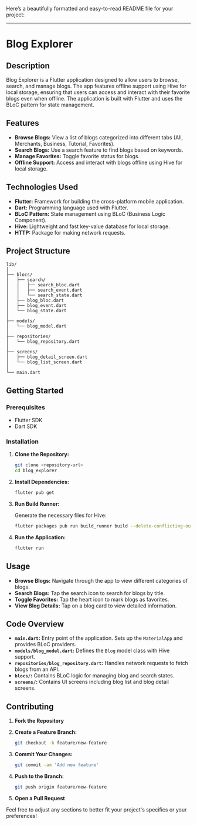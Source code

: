 Here’s a beautifully formatted and easy-to-read README file for your project:

---

# Blog Explorer

## Description

Blog Explorer is a Flutter application designed to allow users to browse, search, and manage blogs. The app features offline support using Hive for local storage, ensuring that users can access and interact with their favorite blogs even when offline. The application is built with Flutter and uses the BLoC pattern for state management.

## Features

- **Browse Blogs:** View a list of blogs categorized into different tabs (All, Merchants, Business, Tutorial, Favorites).
- **Search Blogs:** Use a search feature to find blogs based on keywords.
- **Manage Favorites:** Toggle favorite status for blogs.
- **Offline Support:** Access and interact with blogs offline using Hive for local storage.

## Technologies Used

- **Flutter:** Framework for building the cross-platform mobile application.
- **Dart:** Programming language used with Flutter.
- **BLoC Pattern:** State management using BLoC (Business Logic Component).
- **Hive:** Lightweight and fast key-value database for local storage.
- **HTTP:** Package for making network requests.

## Project Structure

```
lib/
│
├── blocs/
│   ├── search/
│   │   ├── search_bloc.dart
│   │   ├── search_event.dart
│   │   └── search_state.dart
│   ├── blog_bloc.dart
│   ├── blog_event.dart
│   └── blog_state.dart
│
├── models/
│   └── blog_model.dart
│
├── repositories/
│   └── blog_repository.dart
│
├── screens/
│   ├── blog_detail_screen.dart
│   └── blog_list_screen.dart
│
└── main.dart
```

## Getting Started

### Prerequisites

- Flutter SDK
- Dart SDK

### Installation

1. **Clone the Repository:**

   ```bash
   git clone <repository-url>
   cd blog_explorer
   ```

2. **Install Dependencies:**

   ```bash
   flutter pub get
   ```

3. **Run Build Runner:**

   Generate the necessary files for Hive:

   ```bash
   flutter packages pub run build_runner build --delete-conflicting-outputs
   ```

4. **Run the Application:**

   ```bash
   flutter run
   ```

## Usage

- **Browse Blogs:** Navigate through the app to view different categories of blogs.
- **Search Blogs:** Tap the search icon to search for blogs by title.
- **Toggle Favorites:** Tap the heart icon to mark blogs as favorites.
- **View Blog Details:** Tap on a blog card to view detailed information.

## Code Overview

- **`main.dart`:** Entry point of the application. Sets up the `MaterialApp` and provides BLoC providers.
- **`models/blog_model.dart`:** Defines the `Blog` model class with Hive support.
- **`repositories/blog_repository.dart`:** Handles network requests to fetch blogs from an API.
- **`blocs/`:** Contains BLoC logic for managing blog and search states.
- **`screens/`:** Contains UI screens including blog list and blog detail screens.

## Contributing

1. **Fork the Repository**
2. **Create a Feature Branch:**

   ```bash
   git checkout -b feature/new-feature
   ```

3. **Commit Your Changes:**

   ```bash
   git commit -am 'Add new feature'
   ```

4. **Push to the Branch:**

   ```bash
   git push origin feature/new-feature
   ```

5. **Open a Pull Request**


Feel free to adjust any sections to better fit your project's specifics or your preferences!
